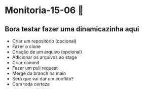 # Monitoria-15-06 :rocket:

## Bora testar fazer uma dinamicazinha aqui

- Criar um repositório (opcional)
- Fazer o clone
- Criação de um arquivo (opcional)
- Adicionar os arquivos ao stage
- Criar commit
- Fazer um pull request
- Merge da branch na main
- Será que vai dar um conflito?
- Com toda certeza
